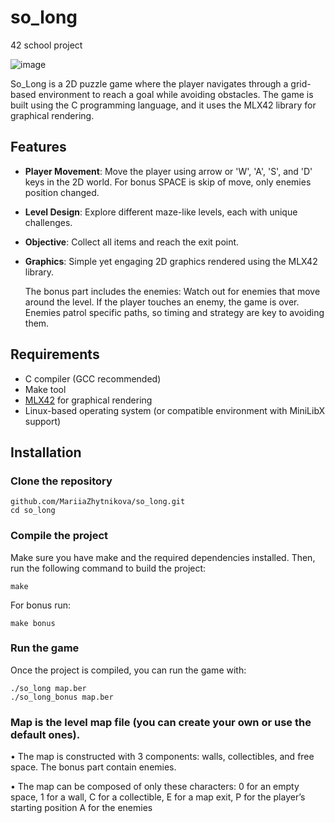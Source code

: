 # so_long
42 school project

![image](https://github.com/user-attachments/assets/24d8c0b8-7f01-4f58-b708-37ea500df51b)


So_Long is a 2D puzzle game where the player navigates through a grid-based environment to reach a goal while avoiding obstacles. The game is built using the C programming language, and it uses the MLX42 library for graphical rendering.

## Features

- **Player Movement**: Move the player using arrow or 'W', 'A', 'S', and 'D' keys in the 2D world. For bonus SPACE is skip of move, only enemies position changed.
- **Level Design**: Explore different maze-like levels, each with unique challenges.
- **Objective**: Collect all items and reach the exit point.
- **Graphics**: Simple yet engaging 2D graphics rendered using the MLX42 library.

  The bonus part includes the enemies: Watch out for enemies that move around the level. If the player touches an enemy, the game is over. Enemies patrol specific paths, so timing and strategy are key to avoiding them.

## Requirements

- C compiler (GCC recommended)
- Make tool
- [MLX42](https://github.com/codam-coding-college/MLX42) for graphical rendering
- Linux-based operating system (or compatible environment with MiniLibX support)

## Installation

### Clone the repository

    github.com/MariiaZhytnikova/so_long.git
    cd so_long

### Compile the project

Make sure you have make and the required dependencies installed. Then, run the following command to build the project:

    make

For bonus run:

    make bonus

### Run the game

Once the project is compiled, you can run the game with:

    ./so_long map.ber
    ./so_long_bonus map.ber

### Map is the level map file (you can create your own or use the default ones).

• The map is constructed with 3 components: walls, collectibles, and free space.
  The bonus part contain enemies.
  
• The map can be composed of only these characters:
    0 for an empty space,
    1 for a wall,
    C for a collectible,
    E for a map exit,
    P for the player’s starting position
    A for the enemies

